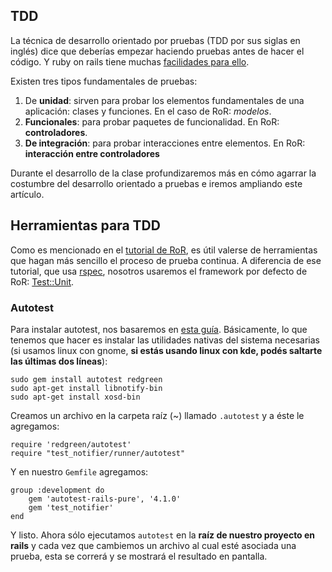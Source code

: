 ## TDD

La técnica de desarrollo orientado por pruebas (TDD por sus siglas en inglés) dice que deberías empezar haciendo pruebas antes de hacer el código. Y ruby on rails tiene muchas [facilidades para ello](http://guides.rubyonrails.org/testing.html). 

Existen tres tipos fundamentales de pruebas: 

1. De **unidad**: sirven para probar los elementos fundamentales de una aplicación: clases y funciones. En el caso de RoR: *modelos*.
2. **Funcionales**: para probar paquetes de funcionalidad. En RoR: **controladores**.
3. **De integración**: para probar interacciones entre elementos. En RoR: **interacción entre controladores**

Durante el desarrollo de la clase profundizaremos más en cómo agarrar la costumbre del desarrollo orientado a pruebas e iremos ampliando este artículo.

## Herramientas para TDD

Como es mencionado en el [tutorial de RoR](http://railstutorial.org/chapters/static-pages#sec:TDD), es útil valerse de herramientas que hagan más sencillo el proceso de prueba continua. A diferencia de ese tutorial, que usa [rspec](http://rspec.info/), nosotros usaremos el framework por defecto de RoR: [Test::Unit](http://ruby-doc.org/stdlib/libdoc/test/unit/rdoc/classes/Test/Unit.html).

### Autotest

Para instalar autotest, nos basaremos en [esta guía](http://ph7spot.com/musings/getting-started-with-autotest). Básicamente, lo que tenemos que hacer es instalar las utilidades nativas del sistema necesarias (si usamos linux con gnome, **si estás usando linux con kde, podés saltarte las últimas dos líneas**):

    sudo gem install autotest redgreen
    sudo apt-get install libnotify-bin
    sudo apt-get install xosd-bin

Creamos un archivo en la carpeta raíz (~) llamado `.autotest` y a éste le agregamos:

    require 'redgreen/autotest'
    require "test_notifier/runner/autotest"
    

Y en nuestro `Gemfile` agregamos:

    group :development do
        gem 'autotest-rails-pure', '4.1.0'
        gem 'test_notifier'
    end

Y listo. Ahora sólo ejecutamos `autotest` en la **raíz de nuestro proyecto en rails** y cada vez que cambiemos un archivo al cual esté asociada una prueba, esta se correrá y se mostrará el resultado en pantalla.
